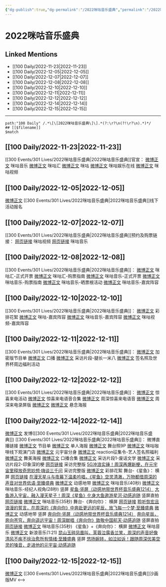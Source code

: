 ```yaml
---
{"dg-publish":true,"dg-permalink":"/2022咪咕音乐盛典","permalink":"/2022咪咕音乐盛典/","title":"2022咪咕音乐盛典","tags":[null],"created":"2022-11-24T17:49:24.000+08:00","updated":"2023-01-04T13:30:16.020+08:00"}
---
```


# 2022咪咕音乐盛典

## Linked Mentions
- [[100 Daily/2022-11-23\|2022-11-23]]
- [[100 Daily/2022-12-05\|2022-12-05]]
- [[100 Daily/2022-12-07\|2022-12-07]]
- [[100 Daily/2022-12-08\|2022-12-08]]
- [[100 Daily/2022-12-10\|2022-12-10]]
- [[100 Daily/2022-12-11\|2022-12-11]]
- [[100 Daily/2022-12-12\|2022-12-12]]
- [[100 Daily/2022-12-14\|2022-12-14]]
- [[100 Daily/2022-12-15\|2022-12-15]]


---

```expander
path:"100 Daily" /.*\[\[2022咪咕音乐盛典\]\].*(?:\r?\n(?!\r?\n).*)*/
## [[$filename]]
$match
```
## [[100 Daily/2022-11-23\|2022-11-23]]
[[300 Events/301 Lives/2022咪咕音乐盛典\|2022咪咕音乐盛典]]官宣：
[微博正文](https://m.weibo.cn/1867028705/4838914613061127) 咪咕音乐
[微博正文](https://m.weibo.cn/5190275658/4838915560969679) 咪咕汇
[微博正文](https://m.weibo.cn/5428441557/4838918060515994) 咪咕
[微博正文](https://m.weibo.cn/7441318559/4838917209329438) 咪咕娱乐在线
[微博正文](https://m.weibo.cn/1809436135/4838917348265835) 咪咕视频
## [[100 Daily/2022-12-05\|2022-12-05]]
[微博正文](https://weibo.com/detail/4843274743318661) [[300 Events/301 Lives/2022咪咕音乐盛典\|2022咪咕音乐盛典]]线下活动报名
## [[100 Daily/2022-12-07\|2022-12-07]]
[[300 Events/301 Lives/2022咪咕音乐盛典\|2022咪咕音乐盛典]]预约及购票链接：
[网页链接](https://weibo.cn/sinaurl?u=https%3A%2F%2Fm.miguvideo.com%2Fmgs%2Fpromotion%2Fsubject%2Fmiguhui_2022%2Fprd%2Ftopic.html%3FpwId%3D05466385107d4cd394fa0eee1564c896) 咪咕视频
[网页链接](https://weibo.cn/sinaurl?u=https%3A%2F%2Fh5.nf.migu.cn%2Fapp%2Fv4%2Fzt%2F2022%2Fmgh%2Findex.html) 咪咕音乐
## [[100 Daily/2022-12-08\|2022-12-08]]
[[300 Events/301 Lives/2022咪咕音乐盛典\|2022咪咕音乐盛典]]：
[微博正文](https://m.weibo.cn/5190275658/4844339073385579) 咪咕汇-正式开票
[微博正文](https://m.weibo.cn/5190275658/4844425639365642) 咪咕汇-购票指南
[微博正文](https://m.weibo.cn/1867028705/4844339069458725) 咪咕音乐-正式开票
[微博正文](https://m.weibo.cn/1867028705/4844425899171524) 咪咕音乐-购票指南
[微博正文](https://m.weibo.cn/1867028705/4844427098458307) 咪咕音乐-晒票根活动
[微博正文](https://m.weibo.cn/1867028705/4844453917622865) 咪咕音乐-嘉宾阵容
## [[100 Daily/2022-12-10\|2022-12-10]]
[[300 Events/301 Lives/2022咪咕音乐盛典\|2022咪咕音乐盛典]]：
[微博正文](http://weibo.com/3847403453/MiVJzDZh4) 彩排花絮
[微博正文](http://weibo.com/5428441557/MiXFJ1wEd) 咪咕-嘉宾阵容
[微博正文](http://weibo.com/1867028705/MiXMis7VI) 咪咕音乐-嘉宾阵容
[微博正文](http://weibo.com/1809436135/MiY1rh7kw) 咪咕视频-嘉宾阵容
## [[100 Daily/2022-12-11\|2022-12-11]]
[[300 Events/301 Lives/2022咪咕音乐盛典\|2022咪咕音乐盛典]]：
[微博正文](https://m.weibo.cn/1867028705/4845205419723337) 加密版节目单
[微博正文](https://m.weibo.cn/1867028705/4845550182865980) 口播
[微博正文](https://m.weibo.cn/1867028705/4845538866628208) 采访片段-腿长一米八
[微博正文](https://m.weibo.cn/1867028705/4845501742323755) 签名照及世界杯周边福利活动
## [[100 Daily/2022-12-12\|2022-12-12]]
[[300 Events/301 Lives/2022咪咕音乐盛典\|2022咪咕音乐盛典]]：
[微博正文](https://m.weibo.cn/1867028705/4845790088140173) 惊喜来电活动
[微博正文](https://m.weibo.cn/1867028705/4845798334144012) 惊喜来电语音合集
[微博正文](https://m.weibo.cn/7012740989/4845874855283631) 周深惊喜来电语音
[微博正文](https://m.weibo.cn/7012740989/4845874855283631) 周深来电录屏版
[微博正文](https://m.weibo.cn/1867028705/4845877966933972) [微博正文](https://m.weibo.cn/7441318559/4845879237809912) 悬念海报
## [[100 Daily/2022-12-14\|2022-12-14]]
[微博正文](https://m.weibo.cn/1736988591/4846692589897881) 发博([[300 Events/301 Lives/2022咪咕音乐盛典\|2022咪咕音乐盛典]])
[[300 Events/301 Lives/2022咪咕音乐盛典\|2022咪咕音乐盛典]]：
[](https://m.weibo.cn/1867028705/4846556375944835) 微博直播链接
[微博正文](https://m.weibo.cn/1867028705/4846526445126129) 节目单
[微博正文](https://m.weibo.cn/1867028705/4846375189879774) 单人海报
[微博正文](https://m.weibo.cn/7478855230/4846674688608914) 舞台照9P
[微博正文](https://m.weibo.cn/1867028705/4846379157164405) 咪咕咖啡线下观演门店
[微博正文](https://m.weibo.cn/1867028705/4846550125120241) 元宇宙分身
[微博正文](https://m.weibo.cn/1867028705/4846578101655577) reaction征集令-艺人签名照福利
[微博正文](https://m.weibo.cn/1867028705/4846606375981334) 舞美海报
[微博正文](https://m.weibo.cn/1867028705/4846577506845920) 口播合集
[微博正文](https://m.weibo.cn/1867028705/4846516781190567) 采访片段1-废话文学
[微博正文](https://m.weibo.cn/1867028705/4846668430975236) 采访片段2-印象深的梗
[网页链接](https://weibo.cn/sinaurl?u=http%3A%2F%2Fc.migu.cn%2F00fWRa%3Fifrom%3D07b073d2835f8c1d5dfde461d0d264f2) 采访完整版
[5G冲浪实锤！周深再爆新梗，在元宇宙里释放奇思妙想·嗨谈三千问](https://weibo.cn/sinaurl?u=http%3A%2F%2Fm.miguvideo.com%2Fmgs%2Fmsite%2Fprd%2FverticalScreen.html%3Fcid%3D755281359%26sharefrom%3Dmiguvideoapp) 采访完整版
[微博正文](https://m.weibo.cn/6466290670/4846718925408115) 彩排花絮
舞台-《星鱼》：
横屏
[网页链接](https://weibo.cn/sinaurl?u=http%3A%2F%2Fc.migu.cn%2F00fWPQ%3Fifrom%3D07b073d2835f8c1d5dfde461d0d264f2)
[在漫天星斗与夜幕下温柔吟唱，《星鱼》空灵清澈，万物都借周深的声音对世界低语·至臻盛典](https://weibo.cn/sinaurl?u=http%3A%2F%2Fm.miguvideo.com%2Fmgs%2Fmsite%2Fprd%2FverticalScreen.html%3Fcid%3D755316082%26sharefrom%3Dmiguvideoapp)
[微博正文](https://m.weibo.cn/5388677746/4846686168680462) 动感地带
[微博正文](https://m.weibo.cn/1867028705/4846674021454975) 咪咕音乐(40秒)
[微博正文](https://m.weibo.cn/1867028705/4846694946050297) 咪咕音乐-经纪人视角(28秒)
竖屏
[星鱼·竖屏（动感地带世界杯音乐盛典1214）](https://weibo.cn/sinaurl?u=http%3A%2F%2Fc.migu.cn%2F00fWRk%3Fifrom%3Dc3619365fe117a29da712a869118110e)
[大鱼游入宇宙，融入漫天星子！周深《星鱼》化身大鱼遨游星河·动感追随](https://weibo.cn/sinaurl?u=http%3A%2F%2Fm.miguvideo.com%2Fmgs%2Fmsite%2Fprd%2FverticalScreen.html%3Fcid%3D755318184%26sharefrom%3Dmiguvideoapp)
竖屏直拍
[网页链接](https://weibo.cn/sinaurl?u=http%3A%2F%2Fc.migu.cn%2F00fWNk%3Fifrom%3Dc3619365fe117a29da712a869118110e)
[微博正文](https://m.weibo.cn/1867028705/4846675901023210) 咪咕音乐(35秒)
舞台-《奔向你》：
横屏
[网页链接](https://weibo.cn/sinaurl?u=http%3A%2F%2Fc.migu.cn%2F00fWRt%3Fifrom%3D07b073d2835f8c1d5dfde461d0d264f2)
[聆听恢宏且浪漫的誓言，在周深的《奔向你》中奔赴更远的星辰，放飞每一个梦·至臻盛典](https://weibo.cn/sinaurl?u=http%3A%2F%2Fm.miguvideo.com%2Fmgs%2Fmsite%2Fprd%2FverticalScreen.html%3Fcid%3D755317309%26sharefrom%3Dmiguvideoapp)
[微博正文](https://m.weibo.cn/5388677746/4846687358552431) 动感地带
竖屏
[奔向你·竖屏（动感地带世界杯音乐盛典1214）](https://weibo.cn/sinaurl?u=http%3A%2F%2Fc.migu.cn%2F00fWPj%3Fifrom%3Dc3619365fe117a29da712a869118110e)
[奔向星辰，奔向苍穹，奔向遥远宇宙！周深献唱《奔向你》致敬中国航天·动感追随](https://weibo.cn/sinaurl?u=http%3A%2F%2Fm.miguvideo.com%2Fmgs%2Fmsite%2Fprd%2FverticalScreen.html%3Fcid%3D755318626%26sharefrom%3Dmiguvideoapp)
竖屏直拍
[网页链接](https://weibo.cn/sinaurl?u=http%3A%2F%2Fc.migu.cn%2F00fWRs%3Fifrom%3Dc3619365fe117a29da712a869118110e)
[微博正文](https://m.weibo.cn/1867028705/4846676457564940) 咪咕音乐(35秒)
《星鱼》+《奔向你》：
横屏
[微博正文](https://m.weibo.cn/1867028705/4846683189938613) 咪咕音乐
[微博正文](https://m.weibo.cn/1266269835/4846672658049126) 新浪音乐(1:21)
[昆山玉碎凤凰叫，芙蓉泣露香兰笑，周深的声音好像清风不疾不徐治愈所有情绪·至臻盛典](https://weibo.cn/sinaurl?u=http%3A%2F%2Fm.miguvideo.com%2Fmgs%2Fmsite%2Fprd%2FverticalScreen.html%3Fcid%3D755317638%26sharefrom%3Dmiguvideoapp)
竖屏
[悠扬婉转，如泣如诉！跟随周深优美空灵的嗓音，走进他的元宇宙·动感追随](https://weibo.cn/sinaurl?u=http%3A%2F%2Fm.miguvideo.com%2Fmgs%2Fmsite%2Fprd%2FverticalScreen.html%3Fcid%3D755318303%26sharefrom%3Dmiguvideoapp)
## [[100 Daily/2022-12-15\|2022-12-15]]
[微博正文](https://m.weibo.cn/1867028705/4846890795935429) [[300 Events/301 Lives/2022咪咕音乐盛典\|2022咪咕音乐盛典]]沙画版MV
<-->
